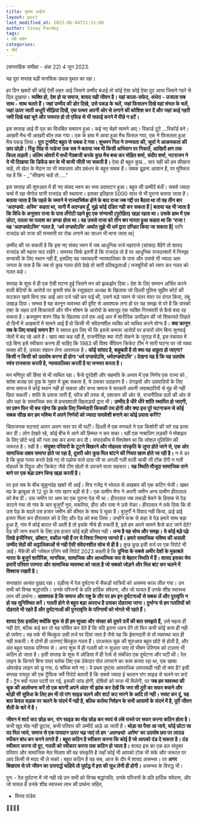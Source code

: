 ```yaml
---
title: घूमता आईना
layout: post
last_modified_at: 2023-06-04T21:31:00
author: Vinay Pandey
tags:
- रवि दर्शन
categories:
- दीर्घ
---
```

(साप्ताहिक समीक्षा - अंक 22)
4 जून 2023.

यह पूरा सप्ताह बड़ी मानसिक उथल पुथल का रहा।

हर दिन खबरों की कोई ऐसी लहर आई जिसने उम्मीद बंधाई तो कोई ऐसा कोई ऐसा पुट आया जिसने गहरे से दिल दुखाया। **व्यक्ति हो, देश हो या समाज, शायद यही जीवन है। यहां काला-सफेद, अंधेरा - उजाला सब साथ - साथ चलते हैं। जहां उम्मीद की डोर दिखे, उसे पकड़ के चलें, जहां फिसलन दिखे वहां संभल के चलें, जहां ऊपर जाती अधूरी सीढ़ियां दिखें, एक पत्थर अपनी ओर से लगाने की कोशिश कर दें और जहां काई गहरी जमी दिखे वहां चूने और जरूरत हो तो एसिड से भी सफाई करने में पीछे न हटें।**

इस सप्ताह आई पी एल का विलंबित समापन हुआ। कई नए चेहरे सामने आए। रिकार्ड टूटे ...रिकॉर्ड बने। आखरी मैच भी आखरी बॉल तक गया। एक के हाथ में आया हुआ मैच फिसल गया, एक ने फिसलता हुआ मैच पकड़ लिया। **पूरा टूर्नामेंट बहुत से सबक दे गया। शुभमन गिल ने तन्मयता की, सूर्या ने आक्रमकता की छाप छोड़ी। रिंकू सिंह से जडेजा तक सब ने बताया जब भी किसी अभियान पर निकलें, आखिरी क्षण तक किला लड़ायें। अंतिम ओवरों में सधी गेंदबाजी करके कुछ मैच बचा कर मोहित शर्मा, संदीप शर्मा, नटराजन ने ये भी दिखाया कि डिफेंड कर के भी बाजी जीती जा सकती है।** ऐसा ही बहुत कुछ... सार यही की हम सीखना चाहें, तो खेल के मैदान पर भी सफलता और प्रबंधन के बहुत सबक हैं। सबक ढूढ़ना आसान है, पर मुश्किल यह है कि -  _"सीखना चाहें तो ...."

इस सप्ताह की शुरुआत में ही नए संसद भवन का भव्य उदघाटन हुआ। बहुत सी उम्मीदें बंधीं। सबसे ज्यादा चर्चा में रहा सेंगोल यानी राजदंड की स्थापना। इसका इतिहास 5000 साल से भी पुराना बताया जाता है।  **बताया जाता है कि पहले के जमाने मे राज्याभिषेक होने के बाद राजा जब गद्दी पर बैठता था तो वह तीन बार ‘अदण्ड्यो: अस्मि’ कहता था, यानी मैं अदण्ड्य हूँ, मुझे कोई दंडित नही कर सकता हैं | बताया यह भी जाता है कि विधि के अनुसार राजा के पास लँगोटी पहने हुए एक संन्यासी (पुरोहित) खड़ा रहता था। उसके हाथ में एक छोटा, पतला सा पलाश का डण्डा होता था। वह उससे राजा को तीन बार मारता हुआ कहता था कि ‘राजा ! यह ‘अदण्ड्योऽस्मि’ गलत है, ‘धर्म दण्ड्योऽसि’ अर्थात तुझे भी धर्म द्वारा दण्डित किया जा सकता है|** यानि राजदंड को राजा की मनमानी पर रोक लगाने का साधन भी माना जाता था| 

उम्मीद की जा सकती है कि इस नए संसद भवन में जब आधुनिक राजे महाराजे (सांसद) बैठेंगे तो शायद राजदंड की महत्ता याद रखेंगे। समस्या सिर्फ इतनी है कि राजदंड तो है पर आधुनिक राजदरबारों में निस्पृह सन्यासी के लिए स्थान नही हैं, इसलिए यह जवाबदारी न्यायपालिका के पास और उससे भी ज्यादा आम जनता के पास है कि जब वो कुछ गलत होते देखे तो सारी प्रतिबद्धताओं / मजबूरियों को त्याग कर गलत को गलत कहे। 

सप्ताह के शुरू में ही एक ऐसी घटना हुई जिसने मन को झकझोर दिया। देश के लिए सम्मान अर्जित करने वाली बेटियों के आरोपों पर कुश्ती संघ के रसूखदार अध्यक्ष के खिलाफ जो दिल्ली पुलिस सुप्रीम कोर्ट की फटकार खाये बिना एफ आई आर दर्ज नही कर पाई थी, उसने बड़े जतन से जंतर मंतर पर दंगल किया, तंबू उखाड़ दिया। सम्भव है यह कानून व्यवस्था की दृष्टि से आवश्यक लगा हो पर यह समझ से परे है कि पास्को एक्ट के तहत दर्ज शिकायतों और यौन शोषण के आरोपों के बावजूद एक व्यक्ति गिरफ्तारी से कैसे बचा रह सकता है। ब्रजभूषण शरण सिंह के खिलाफ दर्ज एफ आई आर में शारीरिक उत्पीड़न की जो शिकायते पिछले दो दिनों में अखबारों में सामने आई हैं वो किसी भी संवेदनशील व्यक्ति को व्यथित करने योग्य है। **क्या कानून सब के लिए वाकई समान है?** ये सवाल इस लिए भी कि इससे कमतर आरोपों पर हजारों लोग बिना सुनवाई जेलों में बंद रहे आते है। खाप क्या कह रही हैं, राजनीतिज्ञ क्या रोटी सेकने के जुगाड़ में है, इस पंचायत में पड़े बिना इसे स्वीकार करना ही चाहिए कि 1983 की विश्व चैंपियन क्रिकेट टीम ने सारी घटना पर जो व्यथा व्यक्त की है, उसका संज्ञान लेना आवश्यक है। **कोई सांसद है, बाहुबली है तो क्या वह अछूता हो जाएगा? किसी न किसी को उदघोष करना ही होगा ‘धर्म दण्ड्योऽसि, धर्मदण्ड्योऽसि’। देखना यह है कि यह उदघोष स्वंय राजसत्ता करती है, न्यायपालिका करती है या जनमत करता है।**

मन मणिपुर की हिंसा से भी व्यथित रहा। कैसे दूरंदेशी और सहमति के अभाव में एक निर्णय एक राज्य को , क्लेश कलह एवं दुख के गुबार में डूबा सकता है, ये उसका उदाहरण है। दंगाइयों और उग्रवादियों के लिए सभ्य समाज मे कोई स्थान नही हो सकता और सभ्य समाज मे सरकारें अपनी जवाबदारियों से मुंह भी नही छिपा सकतीं। शांति के प्रयास जारी हैं, फौज की तरफ से, प्रशासन की ओर से, राजनीतिक दलों की ओर से और वहां के सामाजिक रूप से प्रभावशाली खिलाड़यों द्वारा भी। **उम्मीद है धीरे धीरे शांति स्थापित हो जाएगी, पर प्रश्न फिर भी बच रहेगा कि इसके लिए जिम्मेदारी किसकी तय होगी और क्या इस पूरे घटनाक्रम से कोई सबक सीख कर हम भविष्य में अपने निर्णयों को ज्यादा समावेशी बनाने का कोई प्रयास करेंगे?**

चिंताजनक घटनाएं अलग अलग स्तर पर भी घटीं। दिल्ली में एक मनचले ने एक किशोरी की सरे राह हत्या कर दी। लोग देखते रहे, कोई बीच मे आने की हिम्मत न कर सका। वहीं एक नाबालिग लड़की ने मोबाइल के लिए छोटे भाई की गला दबा कर हत्या कर दी। संपादकीय में विश्लेषण था कि सोशल पुलिसिंग की जरूरत है। सही है। **संयुक्त परिवारों के टूटने बिखरने और मोहल्ला संस्कृति के लुप्त होते जाने से, एक ओर सामाजिक दबाव समाप्त होते जा रहा है, दूसरी ओर कुछ मिल बांटने की नियत खत्म होते जा रही है।** न ये डर है कि कुछ गलत करते देखे गए तो पड़ोस वाले दादा जी या अगली गली वाली चाची जी टोंक देंगी न गली मोहल्ले के पिट्टूल और क्रिकेट जैसे टीम खेलों से उपजने वाला सहकार। **यह स्थिति मौजूदा सामाजिक ताने बाने पर एक बड़ा प्रश्न चिन्ह खड़ा करती है।** 

पर इस सब के बीच सुकूनदेह खबरें भी आईं। मित्र गजेंद्र ने भोपाल से अखबार की एक कटिंग भेजी। खबर मप्र के झाबुआ से  12 दूर के गांव खरग बड़ी से है। एक ग्रामीण मेंगा ने अपनी जमीन अन्य ग्रामीण हीरालाल को बेच दी। उस जमीन पर आम का एक पुराना पेड़ भी था। हीरालाल जब लकड़ी बेचने के हिसाब से पेड काटने गया तो गांव के चार बुजुर्गों नूरा, मकरिया, हीरा और रामा ने उसे रोका। हीरालाल ने तर्क दिया कि वो उस पेड़ के बदले दस हजार जमीन की कीमत के साथ दे चुका है। बुजुर्गों ने विवाद नही किया, ढाई ढाई हजार मिला कर हीरालाल को दे दिए और पेड़ को बचा लिया। उन्होंने फक्र से कहा ये पेड़ हमारे साथ बड़ा हुआ है, गांव में कोई बारात भी आती है तो इसके नीचे ही रुकती है, इसे हम अपने सामने कैसे कट जाने देते? पेड़ की जान बचाने के लिए दस हजार कोई बड़ी कीमत नही। **धन्य है यह सोच और समझ। ये कोई बड़े पढ़े लिखे इंजीनियर, डॉक्टर, वकील नही हैं पर ये रिश्ता निभाना जानते हैं। हमारे सामाजिक भविष्य की असली उम्मीद सेठों की अट्टालिकाओं से नही ऐसी संवेदनशील सोच से ही है।** कुछ कुछ इसी तर्ज पर एक रिपोर्ट भी आई। मैकेंजी की ग्लोबल एजिंग सर्वे रिपोर्ट 2023 कहती है कि **दुनिया के सबसे अमीर देशों के मुकाबले  भारत के बुजुर्ग शारीरिक, मानसिक, सामाजिक और आध्यत्मिक रूप से बेहतर स्थिति में हैं। शायद इसका श्रेय हमारी परिवार परम्परा और सामाजिक व्यवस्था को जाता है जो सबको जोड़ने और मिल बांट कर चलने में विश्वास रखती है।**

सप्ताहांत अत्यंत दुखद रहा। उड़ीसा में रेल दुर्घटना में सैकड़ों यात्रियों को असमय काल लील गया। उन सभी को विनम्र श्रद्धांजलि। उनके परिजनों के प्रति हार्दिक संवेदना, और जो घायल हैं उनके शीघ्र स्वास्थ्य लाभ की प्रार्थना। **आवश्यक है कि समाज और राष्ट्र के तौर पर हम इन दुर्घटनाओं से सबक लें और पुरावृत्ति न हो यह सुनिश्चित करें। गलती होने से बहुत बड़ा अपराध है उसका दोहराया जाना। दुर्भाग्य से हम गलतियों को दोहराते भी रहते हैं और दुर्घटनाओं की पुनरावृत्ति के परिणामों को भोगते भी रहते हैं।**

**शायद ऐसा इसलिए क्योंकि शुरू से ही हम सुरक्षा और संरक्षा को दूसरे दर्जे की बात समझते हैं,** उसे महत्व ही नही देते, बल्कि कई बार तो यह घोषित कर देते हैं कि यदि इतना ध्यान देंगे तो फिर कभी कोई काम ही नही हो पायेगा। यह तर्क भी बिल्कुल उसी तर्ज पर दिया जता है जैसे यह कि ईमानदारी से तो व्यवस्था चल ही नही सकती। ये दोनों ही धारणाएं बिल्कुल गलत हैं। दरअसल चूक की शुरुआत बहुत छोटे से होती है, और अंत बहुत घातक परिणाम से। अगर शुरू में ही गलती को न सुधारा जाए तो भीषण परिणाम को टालना भी कठिन हो जाता है। इसी सप्ताह के शुरू में ओडिसा में ही रेल्वे से संबंधित एक दुर्घटना और घटी थी। रेल लाइन के किनारे बिना पावर ब्लॉक लिए एक ठेकेदार पोल लगवाने का काम करवा रहा था, एक खम्बा ओवरहेड लाइन को छू गया, 6 श्रमिक मारे गए। ये प्रथम दृष्टया आपराधिक लापरवाही नही तो क्या है? इसी सप्ताह रायपुर की एक ट्रैफिक सर्वे रिपोर्ट बताती है कि सबसे ज्यादा ई चालान रांग साइड से चलने पर कटे हैं। ट्रेन क्यों गलत पटरी पर गई, इसकी जांच होगी, दोषियों को सजा भी मिलेगी, पर **जब हम व्यवस्था की चूक की आलोचना करें तो एक बारगी अपने अंदर भी झांक कर देखें कि जरा सी दूरी का सफर बचाने और थोड़ी सी सुविधा के लिए हम भी तो रांग साइड चलने और शार्ट कट मारने के आदि तो नही। स्पष्ट कर दूं, यह बात केवल सड़क पर चलने के संदर्भ में नही है, बल्कि कर्तव्य निर्वहन के सभी आयामों के संदर्भ में है, पूरी जीवन शैली के बारे में है।** 

**जीवन मे शार्ट कट छोड़ कर, रांग साइड का मोह छोड़ कर स्वयं से लंबे रास्ते पर सफर करना कठिन होता है।** कभी खुद मोह नही छूटता, कभी परिवार की उम्मीदें आड़े आ जाती हैं। **थोड़ा सा पैसा आ जाये, कोई छोटा सा पद मिल जाये, समाज से एक पायदान ऊपर चढ़ जाएं तो हम *‘अदण्ड्यो: अस्मि’* का उदघोष छत पर लाउड स्पीकर बांध कर करने लगते हैं। बहुत कठिन है स्वीकार करना कि कोई है जो आपको दंड दे सकता है। दंड स्वीकार करना तो दूर, गलती को स्वीकार करना तक कठिन हो जाता है।** शायद इस का एक हल संयुक्त परिवार और सामाजिक मेल मिलाप की वह संस्कृति है जहाँ कोई भी आपको टोक भी सके और जरूरत पर आप किसी से मदद भी ले सको। बहुत कठिन है यह सब, आज के दौर में शायद असम्भव।  पर **अगर बिखराव से परे जीवन का उत्तरार्द्ध चाहिये तो पूर्वाद्ध में इस की सुध लेनी ही होगी।** असम्भव के विरुद्ध भी। 

पुनः - रेल दुर्घटना में जो नही रहे उन सभी को विनम्र श्रद्धांजलि, उनके परिजनों के प्रति हार्दिक संवेदना, और जो घायल हैं उनके शीघ्र स्वास्थ्य लाभ की प्रार्थना सहित,

- विनय पांडेय

🙏🌷🌷🙏


